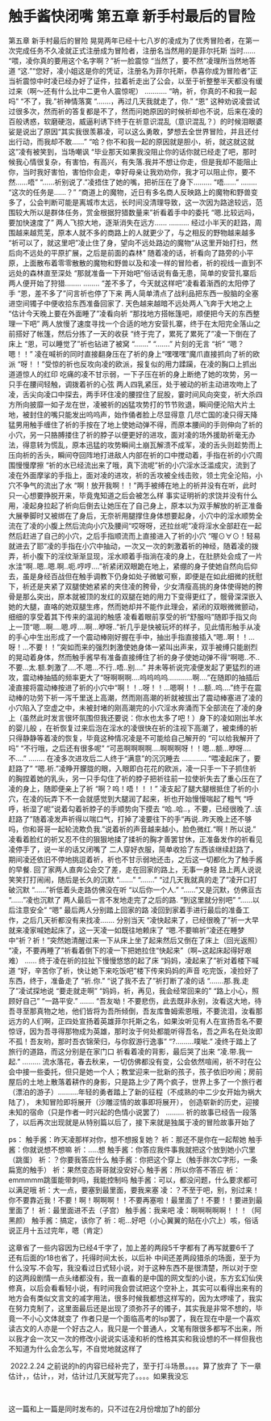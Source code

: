 # 触手酱快闭嘴 第五章 新手村最后的冒险

第五章 新手村最后的冒险
晃晃两年已经十七八岁的凌成为了优秀冒险者，在第一次完成任务不久凌就正式注册成为冒险者，注册名当然用的是菲尔托斯
当时……
“喂，凌你真的要用这个名字啊？”祈一脸震惊
“当然了，要不然”凌理所当然地答道
“这.”“您好，凌小姐这是你的凭证，注册名为菲尔托斯，恭喜你成为冒险者”正当祈震惊中时凌已经办好了证件，拉着祈走出了公会，以至于祈整整半天都没有缓过来（啊～还有什么比中二更令人震惊呢）
………..
“呐，祈，你真的不和我一起吗”
“不了，我.”祈神情落寞
“…….，再过几天我就走了，你.”
“恩”
这种劝说凌尝试过很多次，然而祈的答复都是不了，然而问她原因的时候祈却也不说，后来在凌的百般诱惑，软磨硬泡，威逼利诱下终于在祈意识混乱（意识混乱？）的时候泪眼婆娑是说出了原因“其实我很羡慕凌，可以这么勇敢，梦想去全世界冒险，并且还付出行动，而我却不敢……”
“哈？你不和我一起的原因就是胆小，祈，就这就这就这”凌有被笑到，当场嘲讽
“毕业那天如果我没阻止你的话你就已经走了吧，那时候我心情很复杂，有害怕，有高兴，有失落.我并不想让你走，但是我却不能阻止你，当时我好害怕，害怕你会走，幸好母亲让我劝劝你，我才可以阻止你，要不然……唔”
“……祈别说了.”凌捂住了她的嘴，把祈压在了身下………
“唔……”
……..
“这次的任务是……？”
“商道上的魔物，近日有多名商人反映路上的魔物和野兽变多了，公会判断可能是离城市太远，长时间没清理导致，这一次因为路途较远，范围较大所以是群体任务，赏金根据狩猎数量来”祈看着手中的委托
“嗯.比较远吗，要加快速度了”
两人飞掠大地，逐渐消失在远方……
……….
经过小半天的赶路，周围越来越荒芜，原本人就不多的商路上的人就更少了，与之相反的野物越来越多
“祈可以了，就这里吧”凌止住了身，望向不远处路边的魔物“从这里开始打扫，然后向不远处的平原扩展，之后是前面的森林”
随着凌的话，祈看向了路旁的小平原，上面散布着零零散散的魔物和野兽以及和凌一样的冒险者，祈的视线一直到不远处的森林直至深处
“那就准备一下开始吧”俗话说有备无患，简单的安营扎寨后两人便开始了狩猎……..
……..
“差不多了，今天就这样吧”凌看着渐西的太阳停了手
“恩，差不多了”问言祈也停了下来
两人简单清点了战利品把东西一股脑的全塞进空间镯子中便收拾东西准备回家了.
天色越来越暗不远处两人飞奔于大地之上
“估计今天晚上要在外面睡了”凌看向祈
“那找地方搭帐篷吧，顺便把今天的东西整理一下吧”
两人放慢了速度寻找一个合适的地方安营扎寨，终于在太阳完全落山之前搭好了帐篷，然后分拣了一天的收获
“终于完了，累死了累死了”凌一下倒在了床上
“恩，可以睡觉了”祈也钻进了被窝
“…….”
“…….”
片刻的无言
“祈”
“嗯？嗯！！”
凌在喊祈的同时直接翻身压在了祈的身上“嘿嘿嘿”魔爪直接抓向了祈的欧派
“呀！！”受惊的祈也反攻向凌的欧派，报复似的用力蹂躏，在凌的胸口上抓出道道惊人的红印
吃痛的凌不甘示弱，一下子压在祈的身上断绝了她的攻势，另一只手在腰间轻触，调拨着祈的心弦
两人四乳紧压，处于被动的祈主动进攻吻上了凌，舌尖向凌口中探去，两手环住凌的腰捏住了屁股，霎时间风向突变，祈大杀四方所向披靡一如子龙在世，凌被祈的凶猛攻势打的节节败退，瞬间便沦陷大片土地，被封住的嘴只能发出呜呜声，始作俑者脸上尽显得意
几尽亡国的凌只得天降猛男用触手缠住了祈的手按在了地上使她动弹不得，而原本腰间的手则伸向了祈的小穴，另一只胳膊搂住了祈的脖子以便更好的进攻，面对凌的场外援助祈毫无办法，得意转为慌乱，原本迅猛的攻势瞬间土崩瓦解溃不成军，凌的舌头则趁势而上压向祈的舌头，瞬间夺回阵地打进敌人内部在祈的口中搅动着，手指在祈的小穴周围慢慢摩擦
“祈的水已经流出来了哦，真下流呢”祈的小穴淫水泛滥成灾，流到了凌在外面摩挲的手指上，面对凌的进攻，祈的舌攻被全线击败，领土完全沦陷，小穴不争气的流出了水
“啊！放开我啊！！”两手被缚在地上的祈并没有在听，此时只一心想要挣脱开来，毕竟鬼知道之后会被怎么样
事实证明祈的求饶并没有什么用，凌起身拉起了祈向后倒去让她压在了自己身上，原本以为双手解放的祈正准备大展拳脚时又被绑在了身后，无奈祈用腿撑住身体想要起身，小穴中的淫水顺势全流在了凌的小腹上然后流向小穴及腰间“哎呀呀，还拉丝呢”凌将淫水全部赶在一起然后赶进了自己的小穴，之后手指顺流而上直接进入了祈的小穴
“喔⊙∀⊙！轻易就进去了耶”凌的手指在小穴中抽动，一次又一次的刺激着祈的神经，随着凌的拨弄，祈小腹下的淫纹渐渐显现，淫水顺着手指淌在凌的身上，在肚脐处会成了一片水洼“啊..嗯..嗯.啊..呃.哼哼….”祈紧闭双眼跪在地上，紧绷的身子使她自然向后仰去，虽是身经百战但在触手调教下仍身如处子微敏可察，即便是在如此细微的抚慰下，祈还是夹紧了双腿使她紧紧的夹住凌的胯骨，少女清瘦高挑的身体使得她的胯骨是那么突出，原本就被顶的发红的双腿在她的用力下变得更红了，髋骨深深嵌入她的大腿，直咯的她双腿生疼，然而她却并不能作此理会，紧闭的双眼微微颤动，细细的享受着其下传来的温润的触感
凌看着眼前享受的祈“舒服吗”随即手指又向上一顶“嗯…啊….嗯.哼….啊…咿呀..”祈几乎是快被玩坏的样子，见此情形触手从凌的手心中生出形成了一个震动棒刚好握在手中，抽出手指直接插入“嗯..啊！！…呀！…不要！！”突如而来的强烈刺激使她身体一紧叫出声来，双手被缚只能剧烈的晃动着身体，然而触手酱早有准备直接缚住了祈的身子使她动弹不得“啊嗯..不..不要…太.额.刺激了….不.嗯…不行..唔..别….”
并未等祈说完凌便发起了更猛烈的进攻，震动棒抽插的频率更大了“呀啊啊啊….呜呜呜呜…………啊….”在随即的抽插后凌直接将震动棒按进了祈的小穴中“啊！！..呀！！…嗯啊！！…额..呜….”终于在震动棒的功劳下祈一泻千里送上高潮，然而刚高潮的祈就被拔出了震动棒塞进了凌的小穴陷入了空虚之中，未被封堵的刚高潮完的小穴淫水奔涌而下全部流在了凌的身上（虽然此时发言很坏氛围但我还要说：你水也太多了吧！）身下的凌如刚出羊水的婴儿般
，在祈恢复过来后泡在淫水的凌很快在祈的注视下高潮了，被束缚的祈只得静静等着凌的恢复，毕竟这种情况凌是不可能给自己解开的
“可以给我解开了吗”
“不行哦，之后还有很多呢”
“可恶啊啊啊啊….啊啊啊呀！！嗯…额…咿呀….不….”
……..
在凌多次进攻后二人终于“满意”的沉沉睡去
…………
“喂凌起床了，要赶路了”
“嗯.祈.”凌睁开朦胧的眼，入眼即白花花的欧派，凌一只手一下子抓住祈的胸捏着她的乳头，另一只手勾住了祈的脖子把祈往前一拉使祈失去了重心压在了凌的身上，随即便亲上了祈
“啊？呜！唔！！！”
凌支起了腿大腿根抵住了祈的小穴，在凌的玩弄下不一会就感觉到大腿润了起来，祈也开始慢慢喘起了粗气
“呼呼，祈湿了呢”说着勾着祈脖子的手顺势向下摸去
“哈..哈..，不要，已经很晚了..该赶路了”随着凌发声祈得以喘口气，打掉了凌要往下的手“再说..昨天晚上还不够吗，你和哥哥一起轮流欺负我.”说着祈的声音越来越小，脸色微红.“啊！所以说.”
凌看着脸红的祈又忍不住的狠狠地揉了揉祈的胸才善罢甘休，正准备发作的祈看见凌停手了，说一半的话又闭嘴了
二人穿好衣服，简单收拾了东西该继续赶路了，期间凌还依旧不停地挑逗着祈，祈也不甘示弱地还击，之后这一切都化为了触手酱的早餐.
回了家两人直奔公会交了差，走在回家的路上，无事一身轻
路上两人说说笑笑打打闹闹，随后是长久的沉默
“…….”
“…….”
“过几天我就真的走了”凌开口打破沉默
“……”祈低着头走路仿佛没在听
“以后你一个人.”
“……”又是沉默，仿佛亘古
“……”凌也沉默了
两人最后一言不发地走完了之后的路.
“到这里就分别吧”
“……以后注意安全”
“嗯”
最后两人分别踏上回家的路
凌回到家着手进行最后的准备工作，之后几天祈都没有来找凌…….
分别当天
“凌快起来了，已经很晚了”祈一大早就来凌家喊她起床了，这一天凌一如既往地赖床了
“嗯.不要嘛祈”凌还在睡梦中“祈？祈！”突然她清醒过来一下从床上坐了起来然后又倒在了床上（回光返照）
“凌，不要再睡了”祈看着倒下的凌一下把她拉住“快起来”（啊~这起床起得好艰难）
……
终于凌在祈的拉扯下慢慢悠悠的起了床
“妈妈，凌起来了”祈对着楼下喊道
“好，辛苦你了祈，快让她下来吃饭吧”楼下传来妈妈的声音
吃完饭，凌捡好了东西，终于，准备走了
“祈.你.”
“说了我不去了”祈打断了凌的话
“…….那.我.走了”凌试探地说
“要走就走啊”
“妈妈，祈，再见，我会经常回来的”
“路上小心，照顾好自己”
“一路平安.”
…….
“吾友呦！不要悲伤，此去既非永别，汝看这大地，待吾寻至那真物之地，他们皆将为吾所倾倒，吾友库鲁姆索恩哦，不要流泪，汝看那远方的人们啊，正四处宣扬着英雄菲尔托斯之名，如果汝听见有人在宣扬吾名不要惊讶，因为吾寻得那物成为英雄，那时汝于何处都能听得吾名，吾之声名在处汝即不孤！吾友哟，那时吾衣锦荣归，与你叙游行逸事”
“?………噗呲.”
凌终于踏上了旅行的道路，而这分别是在家门口
祈看着凌的背影，最后哭了出来
“凌.带.我一起.”
………
流水落花，春去秋来，一切仿佛都没有变，公会依然喧闹，祈不时在公会中接一些委托，但只是她一个人；教堂迎来一批新的孩子，孩子依旧吵闹；房前屋后的土地上散落着耕作的身影，只是路上少了两个疯子，世界上多了一个旅行者（漂泊的游子）……….年轻的勇者踏上了新的征程（不成熟的中二少女开始为祸大陆了），
未知冒险即将展开（沙雕涩情的故事即将展开），
创造崭新的历史，迎接未知的宿命（只是作者一时兴起的色情小说罢了）
………
祈的故事已经告一段落了，以后再次出现就是从特别篇以后了，接下来就是独属于凌的冒险故事开始了

ps：
触手酱：昨天凌那样对你，想不想报复她？
祈：那还不是你在一起帮她
触手酱：你就说想不想嘛
祈：…..想
触手酱：你答应我件事我就把这个放到她小穴里（跳蛋）
祈：？你要我答应什么
触手酱：你把这个穿上（触手胖次C字形，一条扁宽的触手）
祈：果然变态哥哥就没安好心
触手酱：所以你答不答应
祈：emmmmm跳蛋能带刺吗，我能控制吗
触手酱：可以，都没问题，什么要求都可以满足哦
祈：大一点，要塞到最里面，要我来塞
凌：？不至于吧，别，别过来！你不要靠近我！不要！啊！啊啊啊！！不要再塞啦！最里面了！不要！！要进到最里面了！
祈：最里面进不去（子宫）
触手酱：我来吧
凌：啊啊啊啊啊！！！（阿黑颜）
触手酱：搞定，该你了
祈：呃…好吧（小心翼翼的贴在小穴上）咳，俗话说正月十五过完年，嗯（肯定）

这章省了一些内容因为已经4千字了，加上差的两段5千字都有了再写就要6千了
还有后面的r18也省了，托得时间太长，以后补
中间还差两段猎杀的场面，至于为什么没写.不会写，我没看过日式轻小说，对于这种东西不是很清楚，所以对于空的这两段剧情一点头绪都没有，我一直看的是中国的网文型的小说，东方玄幻仙侠修真，以后会看看轻小说，有时间我会尝试把这个空补上，其实可以看得出来有的地方会有类似文言文的减字用法，很多时候我都想这样写的，因为太啰嗦了，我实在努力克制了，这里面最后还是出现了须弥芥子的镯子，其实我是非常不想的，毕竟一不小心文体就变了
作者只是一个面临高考的lsp罢了，我在现在中是一个喜欢读古文的人亦是一个好古之人，我只是一个普通人，文笔有限很多都写不出来，所以我才会一次又一次的修改小说说实话凌和祈的性格其实和我设想的不一样但我也不知道为什么会怎么写，不自觉地就这样了

 2022.2.24
之前说的h的内容已经补完了，至于打斗场景。。。。算了放弃了
下一章估计，，估计，，对，估计过几天就写完了。。。。如果我没忘

  

这一篇和上一篇是同时发布的，只不过在2月份增加了h的部分